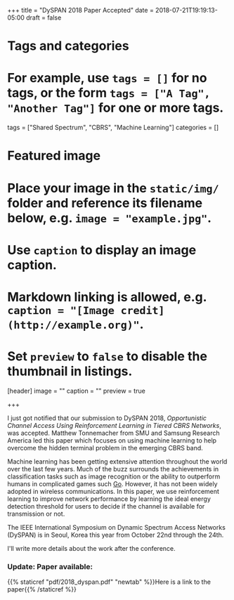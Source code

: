 +++
title = "DySPAN 2018 Paper Accepted"
date = 2018-07-21T19:19:13-05:00
draft = false

# Tags and categories
# For example, use `tags = []` for no tags, or the form `tags = ["A Tag", "Another Tag"]` for one or more tags.
tags = ["Shared Spectrum", "CBRS", "Machine Learning"]
categories = []

# Featured image
# Place your image in the `static/img/` folder and reference its filename below, e.g. `image = "example.jpg"`.
# Use `caption` to display an image caption.
#   Markdown linking is allowed, e.g. `caption = "[Image credit](http://example.org)"`.
# Set `preview` to `false` to disable the thumbnail in listings.
[header]
image = ""
caption = ""
preview = true

+++

I just got notified that our submission to DySPAN 2018, *Opportunistic Channel Access Using Reinforcement Learning in Tiered CBRS Networks*, was accepted. Matthew Tonnemacher from SMU and Samsung Research America led this paper which focuses on using machine learning to help overcome the hidden terminal problem in the emerging CBRS band. 

Machine learning has been getting extensive attention throughout the world over the last few years. Much of the buzz surrounds the achievements in classification tasks such as image recognition or the ability to outperform humans in complicated games such [Go](https://deepmind.com/research/alphago/). However, it has not been widely adopted in wireless communications. In this paper, we use reinforcement learning to improve network performance by learning the ideal energy detection threshold for users to decide if the channel is available for transmission or not.

The IEEE International Symposium on Dynamic Spectrum Access Networks (DySPAN) is in Seoul, Korea this year from October 22nd through the 24th.

I'll write more details about the work after the conference.

### Update: Paper available:
{{% staticref "pdf/2018_dyspan.pdf" "newtab" %}}Here is a link to the paper{{% /staticref %}}